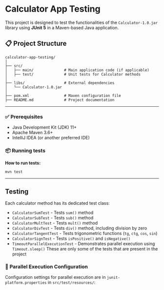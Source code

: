 # Calculator App Testing

This project is designed to test the functionalities of the `Calculator-1.0.jar` library using **JUnit 5** in a Maven-based Java application.

## 📋 **Project Structure**

```
calculator-app-testing/
│
├── src/
│   ├── main/              # Main application code (if applicable)
│   ├── test/              # Unit tests for Calculator methods
│
├── libs/                  # External dependencies
│   └── Calculator-1.0.jar
│
├── pom.xml                # Maven configuration file
├── README.md              # Project documentation
```

---

### ✅ **Prerequisites**

- Java Development Kit (JDK) 11+
- Apache Maven 3.6+
- IntelliJ IDEA (or another preferred IDE)

### 📦 **Running tests**
**How to run tests:**

```
mvn test
```

---

## **Testing**

Each calculator method has its dedicated test class:

- `CalculatorSumTest` - Tests `sum()` method
- `CalculatorSubTest` - Tests `sub()` method
- `CalculatorMultTest` - Tests `mult()` method
- `CalculatorDivTest` - Tests `div()` method, including division by zero
- `CalculatorTangentTest` - Tests trigonometric functions (`tg`, `ctg`, `cos`, `sin`)
- `CalculatorSignTest` - Tests `isPositive()` and `isNegative()`
- `TimeoutParallelExecutionTest` - Demonstrates parallel execution using `Timeout.sleep()`
These are only some of the tests that are present in the project

### 🔗 **Parallel Execution Configuration**

Configuration settings for parallel execution are in `junit-platform.properties` in `src/test/resources/`:


